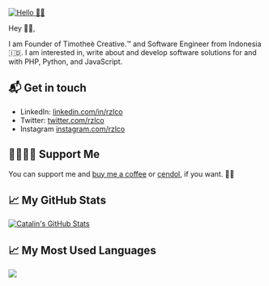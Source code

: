 <!--START_SECTION:waka-->
[![Hello 👋🏻](https://pbs.twimg.com/profile_banners/3265673875/1611716530/1500x500)][1]

Hey 👋🏻,

I am Founder of Timotheè Creative.™ and Software Engineer from Indonesia 🇮🇩. I am interested in, write about and develop software solutions
for and with PHP, Python, and JavaScript.

## 📬 Get in touch

- LinkedIn: [linkedin.com/in/rzlco][2]
- Twitter: [twitter.com/rzlco][3]
- Instagram [instagram.com/rzlco][1]

## 🤜🏻🤛🏻 Support Me

You can support me and [buy me a coffee][4] or [cendol][5], if you want. 🙏🏻

## &#x1f4c8; My GitHub Stats

<a href="https://github.com/rzlco666/rzlco666">
  <img align="center" src="https://github-readme-stats.vercel.app/api?username=rzlco666&show_icons=true&line_height=27&count_private=true&title_color=ffffff&text_color=c9cacc&icon_color=2bbc8a&bg_color=1d1f21" alt="Catalin's GitHub Stats" />
</a>

## &#x1f4c8; My Most Used Languages

<a href="https://github.com/rzlco666/rzlco666">
  <img align="center" src="https://github-readme-stats.vercel.app/api/top-langs/?username=rzlco666&hide=java,html&title_color=ffffff&text_color=c9cacc&icon_color=2bbc8a&bg_color=1d1f21" />
</a>

[1]: https://www.instagram.com/rzlco
[2]: https://www.linkedin.com/in/rzlco
[3]: https://www.twitter.com/rzlco
[4]: https://www.buymeacoffee.com/rzlco
[5]: https://trakteer.id/rzlco-y4kir
<!--END_SECTION:waka-->
